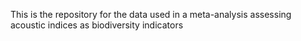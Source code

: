 This is the repository for the data used in a meta-analysis assessing acoustic
indices as biodiversity indicators

